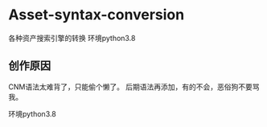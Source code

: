 # Asset-syntax-conversion
各种资产搜索引擎的转换
环境python3.8
## 创作原因
CNM语法太难背了，只能偷个懒了。
后期语法再添加，有的不会，恶俗狗不要骂我。

环境python3.8

